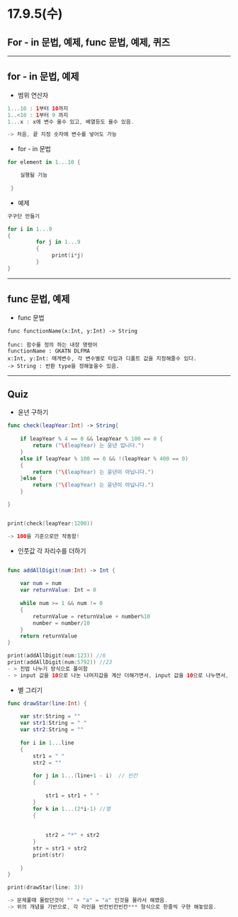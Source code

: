 # 17.9.5(수)
## For - in 문법, 예제, func 문법, 예제, 퀴즈
---

## for - in 문법, 예제

 - 범위 연산자 

 ```swift
 1...10 : 1부터 10까지
 1..<10 : 1부터 9 까지
 1...x : x에 변수 올수 있고, 배열등도 올수 있음. 
 
 -> 처음, 끝 지정 숫자에 변수를 넣어도 가능
 
 ```
 
 - for - in 문법 
 
 ```swift
 for element in 1...10 {
 
     실행될 기능 
     
  }
 
 ```
 
 - 예제

 ```swift
 구구단 만들기
 
 for i in 1...9
{
          for j in 1...9
          {
               print(i*j)
          }
}
 
 ```
 
 ---
 
## func 문법, 예제 

 - func 문법 
 
 ```
 func functionName(x:Int, y:Int) -> String

 func: 함수를 정의 하는 내장 명령어
 functionName : GKATN DLFMA
 x:Int, y:Int: 매게변수, 각 변수별로 타입과 디폴트 값을 지정해줄수 있다. 
 -> String : 반환 type을 정해놓을수 있음. 
 
 ```
 
 --- 
 
 ## Quiz
 
 - 윤년 구하기

```swift
func check(leapYear:Int) -> String{
    
    if leapYear % 4 == 0 && leapYear % 100 == 0 {
        return ("\(leapYear) 는 윤년 입니다.")
    }
    else if leapYear % 100 == 0 && !(leapYear % 400 == 0)
    {
        return ("\(leapYear) 는 윤년이 아닙니다.")
    }else {
        return ("\(leapYear) 는 윤년이 아닙니다.")
    }

}


print(check(leapYear:1200))

-> 100을 기준으로만 작동함! 


```

 
 - 인풋값 각 자리수를 더하기

```swift

func addAllDigit(num:Int) -> Int {
    
    var num = num
    var returnValue: Int = 0
    
    while num >= 1 && num != 0
    {
        returnValue = returnValue + number%10
        number = number/10
    }
    return returnValue
}

print(addAllDigit(num:123)) //6
print(addAllDigit(num:5792)) //23
- > 진법 나누기 방식으로 풀이함
- > input 값을 10으로 나눈 나머지값을 계산 더해가면서, input 값을 10으로 나누면서, 계산함.

```
 
 - 별 그리기 

 
```swift
func drawStar(line:Int) {
    
    var str:String = ""
    var str1:String = " "
    var str2:String = ""
    
    for i in 1...line
    {
        str1 = " "
        str2 = ""
        
        for j in 1...(line+1 - i)  // 빈칸
        {
            
            str1 = str1 + " "
        }
        for k in 1...(2*i-1) //별
        {
            
            
            str2 = "*" + str2
        }
        str = str1 + str2
        print(str)
        
    }
}

print(drawStar(line: 3))

-> 문제풀때 몰랐던것이 "" + "a" = "a" 인것을 몰라서 해맸음. 
-> 위의 개념을 기반으로, 각 라인을 빈칸빈칸빈칸*** 형식으로 한줄씩 구현 해놓았음. 

 
```
 
 
  
